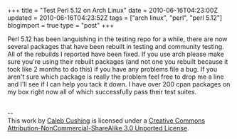 +++
title = "Test Perl 5.12 on Arch Linux"
date = 2010-06-16T04:23:00Z
updated = 2010-06-16T04:23:52Z
tags = ["arch linux",  "perl", "perl 5.12"]
blogimport = true 
type = "post"
+++

Perl 5.12 has been languishing in the testing repo for a while, there are now several packages that have been rebuilt in testing and community testing. All of the rebuilds I reported have been fixed. If you use arch please make sure you're using their rebuilt packages (and not one you rebuilt because it took like 2 months to do this) if you have any problems file a bug. If you aren't sure which package is really the problem feel free to drop me a line and I'll see if I can help you tack it down. I have over 200 cpan packages on my box right now all of which successfully pass their test suites.<div class="blogger-post-footer"><br />--<br />
This <span xmlns:dc="http://purl.org/dc/elements/1.1/" href="http://purl.org/dc/dcmitype/Text" rel="dc:type">work</span> by <a xmlns:cc="http://creativecommons.org/ns#" href="http://www.xenoterracide.com" property="cc:attributionName" rel="cc:attributionURL">Caleb Cushing</a> is licensed under a <a rel="license" href="http://creativecommons.org/licenses/by-nc-sa/3.0/">Creative Commons Attribution-NonCommercial-ShareAlike 3.0 Unported License</a>.</div>

